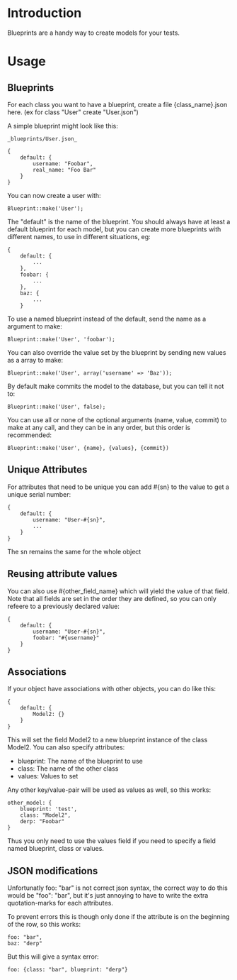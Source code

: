 Introduction
======
Blueprints are a handy way to create models for your tests.

Usage
========

Blueprints
----------
For each class you want to have a blueprint, create a file {class_name}.json here.
(ex for class "User" create "User.json")

A simple blueprint might look like this:

	_blueprints/User.json_

	{
		default: {
			username: "Foobar",
			real_name: "Foo Bar"
		}
	}

You can now create a user with:

	Blueprint::make('User');

The "default" is the name of the blueprint. You should always have at least a default blueprint for each model,
but you can create more blueprints with different names, to use in different situations, eg:

	{
		default: {
			...
		},
		foobar: {
			...
		},
		baz: {
			...
		}

To use a named blueprint instead of the default, send the name as a argument to make:

	Blueprint::make('User', 'foobar');

You can also override the value set by the blueprint by sending new values as a array to make:

	Blueprint::make('User', array('username' => 'Baz'));

By default make commits the model to the database, but you can tell it not to:

	Blueprint::make('User', false);

You can use all or none of the optional arguments (name, value, commit) to make at any call,
and they can be in any order, but this order is recommended:

	Blueprint::make('User', {name}, {values}, {commit})

Unique Attributes
---------------

For attributes that need to be unique you can add #{sn} to the value to get a unique serial number:

	{
		default: {
			username: "User-#{sn}",
			...
		}
	}

The sn remains the same for the whole object

Reusing attribute values
-----------------

You can also use #{other_field_name} which will yield the value of that field. Note that
all fields are set in the order they are defined, so you can only refeere to a previously declared value:

	{
		default: {
			username: "User-#{sn}",
			foobar: "#{username}"
		}
	}

Associations
---------------

If your object have associations with other objects, you can do like this:

	{
		default: {
			Model2: {}
		}
	}

This will set the field Model2 to a new blueprint instance of the class Model2.
You can also specify attributes:
* blueprint: The name of the blueprint to use
* class: The name of the other class
* values: Values to set

Any other key/value-pair will be used as values as well, so this works:

	other_model: {
		blueprint: 'test',
		class: "Model2",
		derp: "Foobar"
	}

Thus you only need to use the values field if you need to specify a field named blueprint, class or values.

JSON modifications
-----------
Unfortunatly foo: "bar" is not correct json syntax, the correct way to do this would be "foo": "bar",
but it's just annoying to have to write the extra quotation-marks for each attributes.

To prevent errors this is though only done if the attribute is on the beginning of the row, so this works:

	foo: "bar",
	baz: "derp"

But this will give a syntax error:

	foo: {class: "bar", blueprint: "derp"}


